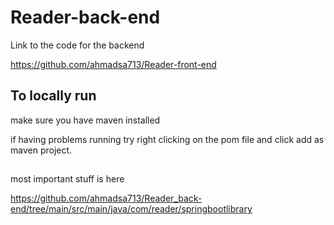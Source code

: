 # Reader-back-end

Link to the code for the backend

https://github.com/ahmadsa713/Reader-front-end

## To locally run

make sure you have maven installed

if having problems running try right clicking on the pom file and click add as maven project.

##
most important stuff is here

https://github.com/ahmadsa713/Reader_back-end/tree/main/src/main/java/com/reader/springbootlibrary
